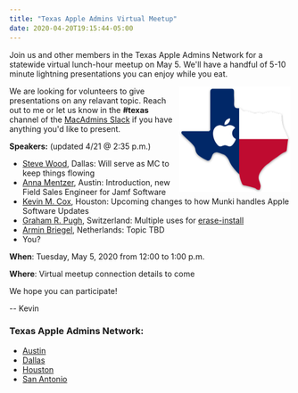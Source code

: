 ```yaml
---
title: "Texas Apple Admins Virtual Meetup"
date: 2020-04-20T19:15:44-05:00
---
```


Join us and other members in the Texas Apple Admins Network for a statewide virtual lunch-hour meetup on May 5. We'll have a handful of 5-10 minute lightning presentations you can enjoy while you eat.

<img align="right" width="200" src="/images/TexasAppleAdmins.png" />

We are looking for volunteers to give presentations on any relavant topic. Reach out to me or let us know in the **#texas** channel of the [MacAdmins Slack](https://www.macadmins.org) if you have anything you'd like to present.

**Speakers:** (updated 4/21 @ 2:35 p.m.)

* [Steve Wood](https://geekygordo.com), Dallas: Will serve as MC to keep things flowing
* [Anna Mentzer](https://www.linkedin.com/in/annamentzer/), Austin: Introduction, new Field Sales Engineer for Jamf Software
* [Kevin M. Cox](https://www.kevinmcox.com/), Houston: Upcoming changes to how Munki handles Apple Software Updates
* [Graham R. Pugh](https://grahamrpugh.com), Switzerland: Multiple uses for [erase-install](https://github.com/grahampugh/erase-install)
* [Armin Briegel](https://scriptingosx.com), Netherlands: Topic TBD
* You?

**When**: Tuesday, May 5, 2020 from 12:00 to 1:00 p.m.

**Where**: Virtual meetup connection details to come

We hope you can participate!

-- Kevin

### Texas Apple Admins Network:

* [Austin](https://austinappleadmins.org)
* [Dallas](http://dallasappleadmins.org)
* [Houston](https://houstonappleadmins.org)
* [San Antonio](https://samacadmins.com)
